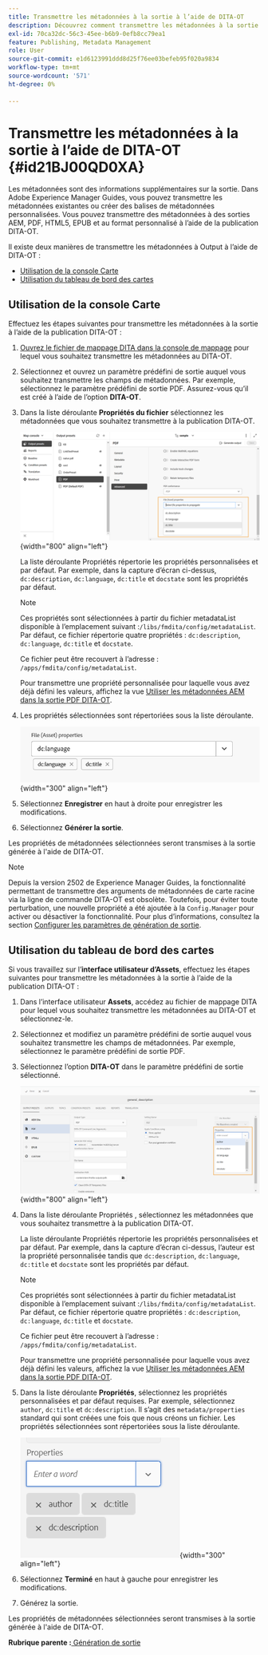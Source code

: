 ```yaml
---
title: Transmettre les métadonnées à la sortie à l’aide de DITA-OT
description: Découvrez comment transmettre les métadonnées à la sortie à l’aide de la publication DITA-OT dans AEM Guides.
exl-id: 70ca32dc-56c3-45ee-b6b9-0efb8cc79ea1
feature: Publishing, Metadata Management
role: User
source-git-commit: e1d6123991ddd8d25f76ee03befeb95f020a9834
workflow-type: tm+mt
source-wordcount: '571'
ht-degree: 0%

---
```


# Transmettre les métadonnées à la sortie à l’aide de DITA-OT {#id21BJ00QD0XA}

Les métadonnées sont des informations supplémentaires sur la sortie. Dans Adobe Experience Manager Guides, vous pouvez transmettre les métadonnées existantes ou créer des balises de métadonnées personnalisées. Vous pouvez transmettre des métadonnées à des sorties AEM, PDF, HTML5, EPUB et au format personnalisé à l’aide de la publication DITA-OT.

Il existe deux manières de transmettre les métadonnées à Output à l’aide de DITA-OT :

- [Utilisation de la console Carte](#using-map-console)
- [Utilisation du tableau de bord des cartes](#using-map-dashboard)

## Utilisation de la console Carte

Effectuez les étapes suivantes pour transmettre les métadonnées à la sortie à l’aide de la publication DITA-OT :

1. [Ouvrez le fichier de mappage DITA dans la console de mappage](./open-files-map-console.md) pour lequel vous souhaitez transmettre les métadonnées au DITA-OT.
1. Sélectionnez et ouvrez un paramètre prédéfini de sortie auquel vous souhaitez transmettre les champs de métadonnées. Par exemple, sélectionnez le paramètre prédéfini de sortie PDF. Assurez-vous qu’il est créé à l’aide de l’option **DITA-OT**.
1. Dans la liste déroulante **Propriétés du fichier** sélectionnez les métadonnées que vous souhaitez transmettre à la publication DITA-OT.

   ![](images/custom-metadata-output-preset-new.png){width="800" align="left"}

   La liste déroulante Propriétés répertorie les propriétés personnalisées et par défaut. Par exemple, dans la capture d’écran ci-dessus, `dc:description`, `dc:language`, `dc:title` et `docstate` sont les propriétés par défaut.

   >[!NOTE]
   >
   > Ces propriétés sont sélectionnées à partir du fichier metadataList disponible à l’emplacement suivant :`/libs/fmdita/config/metadataList`. Par défaut, ce fichier répertorie quatre propriétés : `dc:description`, `dc:language`, `dc:title` et `docstate`.

   Ce fichier peut être recouvert à l’adresse : `/apps/fmdita/config/metadataList`.

   Pour transmettre une propriété personnalisée pour laquelle vous avez déjà défini les valeurs, affichez la vue [Utiliser les métadonnées AEM dans la sortie PDF DITA-OT](https://experienceleaguecommunities.adobe.com/t5/xml-documentation-discussions/use-aem-metadata-in-dita-ot-pdf-output/td-p/411880).

1. Les propriétés sélectionnées sont répertoriées sous la liste déroulante.

   ![](images/metadata-added-dropdown.png){width="300" align="left"}

1. Sélectionnez **Enregistrer** en haut à droite pour enregistrer les modifications.
1. Sélectionnez **Générer la sortie**.

Les propriétés de métadonnées sélectionnées seront transmises à la sortie générée à l&#39;aide de DITA-OT.

>[!NOTE]
>
> Depuis la version 2502 de Experience Manager Guides, la fonctionnalité permettant de transmettre des arguments de métadonnées de carte racine via la ligne de commande DITA-OT est obsolète. Toutefois, pour éviter toute perturbation, une nouvelle propriété a été ajoutée à la `Config.Manager` pour activer ou désactiver la fonctionnalité.  Pour plus d’informations, consultez la section [Configurer les paramètres de génération de sortie](../cs-install-guide/conf-output-generation.md#configure-the-dita-ot-command-line-arguement-field-on-the-dita-map-dashboard).

## Utilisation du tableau de bord des cartes

Si vous travaillez sur l’**interface utilisateur d’Assets**, effectuez les étapes suivantes pour transmettre les métadonnées à la sortie à l’aide de la publication DITA-OT :

1. Dans l’interface utilisateur **Assets**, accédez au fichier de mappage DITA pour lequel vous souhaitez transmettre les métadonnées au DITA-OT et sélectionnez-le.
1. Sélectionnez et modifiez un paramètre prédéfini de sortie auquel vous souhaitez transmettre les champs de métadonnées. Par exemple, sélectionnez le paramètre prédéfini de sortie PDF.
1. Sélectionnez l’option **DITA-OT** dans le paramètre prédéfini de sortie sélectionné.

   ![](images/custom-meta-data-output-preset.png){width="800" align="left"}

1. Dans la liste déroulante Propriétés , sélectionnez les métadonnées que vous souhaitez transmettre à la publication DITA-OT.

   La liste déroulante Propriétés répertorie les propriétés personnalisées et par défaut. Par exemple, dans la capture d’écran ci-dessus, l’auteur est la propriété personnalisée tandis que `dc:description`, `dc:language`, `dc:title` et `docstate` sont les propriétés par défaut.

   >[!NOTE]
   >
   > Ces propriétés sont sélectionnées à partir du fichier metadataList disponible à l’emplacement suivant :`/libs/fmdita/config/metadataList`. Par défaut, ce fichier répertorie quatre propriétés : `dc:description`, `dc:language`, `dc:title` et `docstate`.

   Ce fichier peut être recouvert à l’adresse : `/apps/fmdita/config/metadataList`.

   Pour transmettre une propriété personnalisée pour laquelle vous avez déjà défini les valeurs, affichez la vue [Utiliser les métadonnées AEM dans la sortie PDF DITA-OT](https://experienceleaguecommunities.adobe.com/t5/xml-documentation-discussions/use-aem-metadata-in-dita-ot-pdf-output/td-p/411880).

1. Dans la liste déroulante **Propriétés**, sélectionnez les propriétés personnalisées et par défaut requises. Par exemple, sélectionnez `author`, `dc:title` et `dc:description`. Il s’agit des `metadata/properties` standard qui sont créées une fois que nous créons un fichier. Les propriétés sélectionnées sont répertoriées sous la liste déroulante.

   ![](images/selected-metadata-properties.png){width="300" align="left"}

1. Sélectionnez **Terminé** en haut à gauche pour enregistrer les modifications.
1. Générez la sortie.

Les propriétés de métadonnées sélectionnées seront transmises à la sortie générée à l&#39;aide de DITA-OT.



**Rubrique parente :**[ Génération de sortie](generate-output.md)
